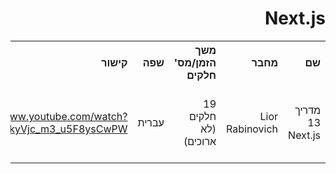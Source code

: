 <div dir="rtl">
    <h1>Next.js</h1>
    <table>
        <tr>
            <th style="text-align: right;">שם</th>
            <th style="text-align: right;">מחבר</th>
            <th style="text-align: right;">משך הזמן/מס' חלקים</th>
            <th style="text-align: right;">שפה</th>
            <th style="text-align: right;">קישור</th>
            <th style="text-align: right;">הערות</th>
        </tr>
        <tr>
            <td style="text-align: right;">מדריך 13 Next.js</td>
            <td style="text-align: right;">

Lior Rabinovich</td>
            <td style="text-align: right;">19 חלקים (לא ארוכים)</td>
            <td style="text-align: right;">עברית</td>
            <td style="text-align: right;">
                <a href="https://www.youtube.com/watch?v=FTDQj84HhCY&list=PLKoG9zrxvudOKmkyVjc_m3_u5F8ysCwPW">https://www.youtube.com/watch?v=FTDQj84HhCY&list=PLKoG9zrxvudOKmkyVjc_m3_u5F8ysCwPW</a>   
            </td>
            <td style="text-align: right;">החלק של עיצוב ב Tailwind CSS חסום </td>
        </tr>
    <table>
</div>